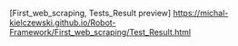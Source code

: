 [First_web_scraping, Tests_Result preview] https://michal-kielczewski.github.io/Robot-Framework/First_web_scraping/Test_Result.html

